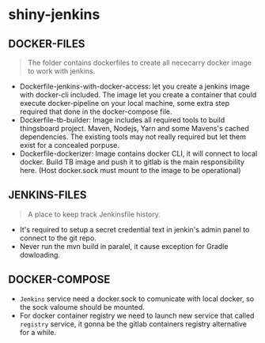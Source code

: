 # shiny-jenkins

## DOCKER-FILES
> The folder contains dockerfiles to create all nececarry docker image to work with jenkins.
- Dockerfile-jenkins-with-docker-access: let you create a jenkins image with docker-cli included. The image let you create a 
container that could execute docker-pipeline on your local machine, some extra step required that done in the docker-compose file.
- Dockerfile-tb-builder: Image includes all required tools to build thingsboard project. Maven, Nodejs, Yarn and some Mavens's cached dependencies. The existing tools may not really required but let them exist for a concealed porpuse.
- Dockerfile-dockerizer: Image contains docker CLI, it will connect to local docker. Build TB image and push it to gitlab is the main responsibility here. (Host docker.sock must mount to the image to be operational)
## JENKINS-FILES
> A place to keep track Jenkinsfile history.
- It's required to setup a secret credential text in jenkin's admin panel to connect to the git repo.
- Never run the mvn build in paralel, it cause exception for Gradle dowloading.

## DOCKER-COMPOSE
- `Jenkins` service need a docker.sock to comunicate with local docker, so the sock valoume should be mounted.
- For docker container registry we need to launch new service that called `registry` service, it gonna be the gitlab containers registry alternative for a while.